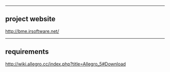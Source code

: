 ---------------
project website
---------------
http://bme.irsoftware.net/

------------
requirements
------------
http://wiki.allegro.cc/index.php?title=Allegro_5#Download
